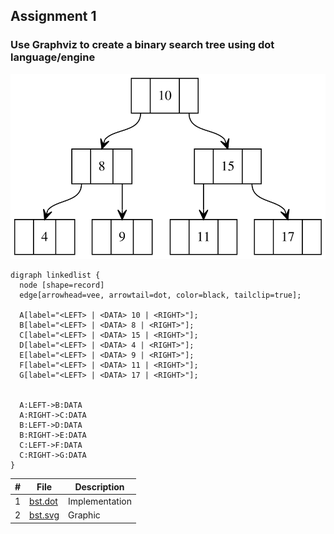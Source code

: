 ## Assignment 1

### Use Graphviz to create a binary search tree using dot language/engine

![bst](https://raw.githubusercontent.com/asaiahL9/4883-SoftwareTools-Logan/2f2e4d1350f9c221f89f038bd8a6c8a79bdfd9de/Assignments/A03/graphviz.svg)

```
digraph linkedlist {  
  node [shape=record]
  edge[arrowhead=vee, arrowtail=dot, color=black, tailclip=true];
  
  A[label="<LEFT> | <DATA> 10 | <RIGHT>"];
  B[label="<LEFT> | <DATA> 8 | <RIGHT>"];
  C[label="<LEFT> | <DATA> 15 | <RIGHT>"];
  D[label="<LEFT> | <DATA> 4 | <RIGHT>"];
  E[label="<LEFT> | <DATA> 9 | <RIGHT>"];
  F[label="<LEFT> | <DATA> 11 | <RIGHT>"];
  G[label="<LEFT> | <DATA> 17 | <RIGHT>"];
  
  
  A:LEFT->B:DATA
  A:RIGHT->C:DATA
  B:LEFT->D:DATA
  B:RIGHT->E:DATA
  C:LEFT->F:DATA
  C:RIGHT->G:DATA
}
```

|   #   | File | Description |
| :---: | ----------- | ----------|
|  1 | [bst.dot](https://github.com/asaiahL9/4883-SoftwareTools-Logan/blob/main/Assignments/A03/binarysearchtree.dot)|Implementation|  
|2| [bst.svg](https://github.com/asaiahL9/4883-SoftwareTools-Logan/blob/main/Assignments/A03/graphviz.svg)|Graphic| 
